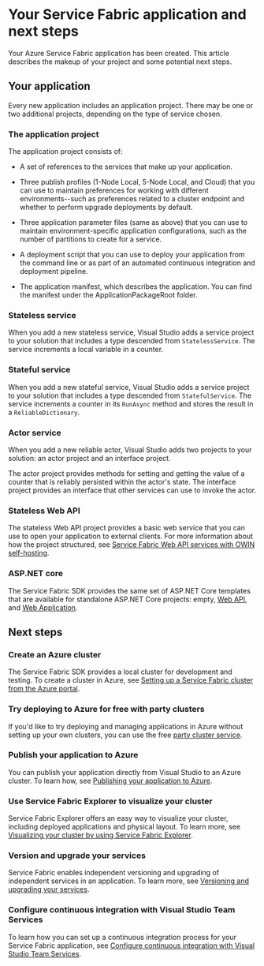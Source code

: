<properties
   pageTitle="Service Fabric project creation next steps | Microsoft Azure"
   description="This article contains links to a set of core development tasks for Service Fabric"
   services="service-fabric"
   documentationCenter=".net"
   authors="seanmck"
   manager="timlt"
   editor=""/>

<tags
   ms.service="service-fabric"
   ms.devlang="dotNet"
   ms.topic="article"
   ms.tgt_pltfrm="NA"
   ms.workload="NA"
   ms.date="11/01/2016"
   ms.author="seanmck"/>

# Your Service Fabric application and next steps
Your Azure Service Fabric application has been created. This article describes the makeup of your project and some potential next steps.

## Your application
Every new application includes an application project. There may be one or two additional projects, depending on the type of service chosen.

### The application project
The application project consists of:

- A set of references to the services that make up your application.

- Three publish profiles (1-Node Local, 5-Node Local, and Cloud) that you can use to maintain preferences for working with different environments--such as preferences related to a cluster endpoint and whether to perform upgrade deployments by default.

- Three application parameter files (same as above) that you can use to maintain environment-specific application configurations, such as the number of partitions to create for a service.

- A deployment script that you can use to deploy your application from the command line or as part of an automated continuous integration and deployment pipeline.

- The application manifest, which describes the application. You can find the manifest under the ApplicationPackageRoot folder.

### Stateless service
When you add a new stateless service, Visual Studio adds a service project to your solution that includes a type descended from `StatelessService`. The service increments a local variable in a counter.

### Stateful service
When you add a new stateful service, Visual Studio adds a service project to your solution that includes a type descended from `StatefulService`. The service increments a counter in its `RunAsync` method and stores the result in a `ReliableDictionary`.

### Actor service
When you add a new reliable actor, Visual Studio adds two projects to your solution: an actor project and an interface project.

The actor project provides methods for setting and getting the value of a counter that is reliably persisted within the actor's state. The interface project provides an interface that other services can use to invoke the actor.

### Stateless Web API
The stateless Web API project provides a basic web service that you can use to open your application to external clients. For more information about how the project structured, see [Service Fabric Web API services with OWIN self-hosting](service-fabric-reliable-services-communication-webapi.md).

### ASP.NET core

The Service Fabric SDK provides the same set of ASP.NET Core templates that are available for standalone ASP.NET Core projects: empty, [Web API][aspnet-webapi], and [Web Application][aspnet-webapp].

## Next steps
### Create an Azure cluster
The Service Fabric SDK provides a local cluster for development and testing. To create a cluster in Azure, see [Setting up a Service Fabric cluster from the Azure portal][create-cluster-in-portal].

### Try deploying to Azure for free with party clusters

If you'd like to try deploying and managing applications in Azure without setting up your own clusters, you can use the free [party cluster service](http://aka.ms/tryservicefabric).

### Publish your application to Azure
You can publish your application directly from Visual Studio to an Azure cluster. To learn how, see [Publishing your application to Azure][publish-app-to-azure].

### Use Service Fabric Explorer to visualize your cluster
Service Fabric Explorer offers an easy way to visualize your cluster, including deployed applications and physical layout. To learn more, see [Visualizing your cluster by using Service Fabric Explorer][visualize-with-sfx].

### Version and upgrade your services
Service Fabric enables independent versioning and upgrading of independent services in an application. To learn more, see [Versioning and upgrading your services][app-upgrade-tutorial].

### Configure continuous integration with Visual Studio Team Services
To learn how you can set up a continuous integration process for your Service Fabric application, see [Configure continuous integration with Visual Studio Team Services][ci-with-vso].


<!-- Links -->
[add-web-frontend]: service-fabric-add-a-web-frontend.md
[create-cluster-in-portal]: service-fabric-cluster-creation-via-portal.md
[publish-app-to-azure]: service-fabric-publish-app-remote-cluster.md
[visualize-with-sfx]: service-fabric-visualizing-your-cluster.md
[ci-with-vso]: service-fabric-set-up-continuous-integration.md
[reliable-services-webapi]: service-fabric-reliable-services-communication-webapi.md
[app-upgrade-tutorial]: service-fabric-application-upgrade-tutorial.md
[aspnet-webapi]: https://docs.asp.net/en/latest/tutorials/first-web-api.html
[aspnet-webapp]: https://docs.asp.net/en/latest/tutorials/first-mvc-app/index.html
